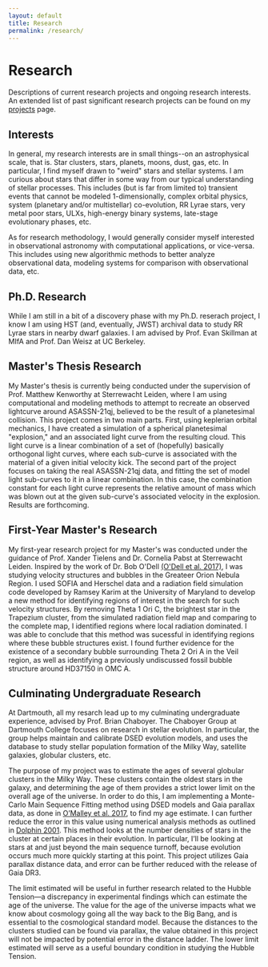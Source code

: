 ```yaml
---
layout: default
title: Research
permalink: /research/
---
```


# Research
Descriptions of current research projects and ongoing research interests.
<br>An extended list of past significant research projects can be found on my <a href="http://www.catherineslaughter.space/projects/">projects</a> page.

## Interests
In general, my research interests are in small things--on an astrophysical scale, that is. Star clusters, stars, planets, moons, dust, gas, etc. In particular, I find myself drawn to "weird" stars and stellar systems. I am curious about stars that differ in some way from our typical understanding of stellar processes. This includes (but is far from limited to) transient events that cannot be modeled 1-dimensionally, complex orbital physics, system (planetary and/or multistellar) co-evolution, RR Lyrae stars, very metal poor stars, ULXs, high-energy binary systems, late-stage evolutionary phases, etc.

As for research methodology, I would generally consider myself interested in observational astronomy with computational applications, or vice-versa. This includes using new algorithmic methods to better analyze observational data, modeling systems for comparison with observational data, etc.

## Ph.D. Research
While I am still in a bit of a discovery phase with my Ph.D. reserach project, I know I am using HST (and, eventually, JWST) archival data to study RR Lyrae stars in nearby dwarf galaxies. I am advised by Prof. Evan Skillman at MIfA and Prof. Dan Weisz at UC Berkeley.

## Master's Thesis Research
My Master's thesis is currently being conducted under the supervision of Prof. Matthew Kenworthy at Sterrewacht Leiden, where I am using computational and modeling methods to attempt to recreate an observed lightcurve around ASASSN-21qj, believed to be the result of a planetesimal collision. This project comes in two main parts. First, using keplerian orbital mechanics, I have created a simulation of a spherical planetesimal "explosion," and an associated light curve from the resulting cloud. This light curve is a linear combination of a set of (hopefully) basically orthogonal light curves, where each sub-curve is associated with the material of a given initial velocity kick. The second part of the project focuses on taking the real ASASSN-21qj data, and fitting the set of model light sub-curves to it in a linear combination. In this case, the combination constant for each light curve represents the relative amount of mass which was blown out at the given sub-curve's associated velocity in the explosion. Results are forthcoming.

## First-Year Master's Research
My first-year research project for my Master's was conducted under the guidance of Prof. Xander Tielens and Dr. Cornelia Pabst at Sterrewacht Leiden. Inspired by the work of Dr. Bob O'Dell [(O'Dell et al. 2017)](https://ui.adsabs.harvard.edu/abs/2017ApJ...837..151O/abstract), I was studying velocity structures and bubbles in the Greateer Orion Nebula Region. I used SOFIA and Herschel data and a radiation field simulation code developed by Ramsey Karim at the University of Maryland to develop a new method for identifying regions of interest in the search for such velocity structures. By removing Theta 1 Ori C, the brightest star in the Trapezium cluster, from the simulated radiation field map and comparing to the complete map, I identified regions where local radiation dominated. I was able to conclude that this method was sucessful in identifying regions where these bubble structures exist. I found further evidence for the existence of a secondary bubble surrounding Theta 2 Ori A in the Veil region, as well as identifying a previously undiscussed fossil bubble structure around HD37150 in OMC A.

## Culminating Undergraduate Research
At Dartmouth, all my resarch lead up to my culminating undergraduate experience, advised by Prof. Brian Chaboyer. The Chaboyer Group at Dartmouth College focuses on research in stellar evolution. In particular, the group helps maintain and calibrate DSED evolution models, and uses the database to study stellar population formation of the Milky Way, satellite galaxies, globular clusters, etc.

The purpose of my project was to estimate the ages of several globular clusters in the Milky Way. These clusters contain the oldest stars in the galaxy, and determining the age of them provides a strict lower limit on the overall age of the universe. In order to do this, I am implementing a Monte-Carlo Main Sequence Fitting method using DSED models and Gaia parallax data, as done in <a href="https://iopscience.iop.org/article/10.3847/1538-4357/aa6574" target="_blank">O’Malley et al. 2017</a>, to find my age estimate. I can further reduce the error in this value using numerical analysis methods as outlined in  <a href="https://academic.oup.com/mnras/article/332/1/91/975077" target="_blank">Dolphin 2001</a>. This method looks at the number densities of stars in the cluster at certain places in their evolution. In particular, I’ll be looking at stars at and just beyond the main sequence turnoff, because evolution occurs much more quickly starting at this point. This project utilizes Gaia parallax distance data, and error can be further reduced with the release of Gaia DR3. 

The limit estimated will be useful in further research related to the Hubble Tension—a discrepancy in experimental findings which can estimate the age of the universe. The value for the age of the universe impacts what we know about cosmology going all the way back to the Big Bang, and is essential to the cosmological standard model. Because the distances to the clusters studied can be found via parallax, the value obtained in this project will not be impacted by potential error in the distance ladder. The lower limit estimated will serve as a useful boundary condition in studying the Hubble Tension.

